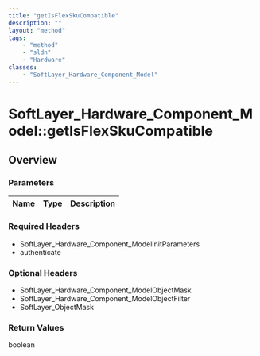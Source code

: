 ```yaml
---
title: "getIsFlexSkuCompatible"
description: ""
layout: "method"
tags:
    - "method"
    - "sldn"
    - "Hardware"
classes:
    - "SoftLayer_Hardware_Component_Model"
---
```

# SoftLayer_Hardware_Component_Model::getIsFlexSkuCompatible
## Overview 


### Parameters 
|Name | Type | Description |
| --- | --- | --- |


### Required Headers
* SoftLayer_Hardware_Component_ModelInitParameters
* authenticate

### Optional Headers
* SoftLayer_Hardware_Component_ModelObjectMask
* SoftLayer_Hardware_Component_ModelObjectFilter
* SoftLayer_ObjectMask

### Return Values
boolean
